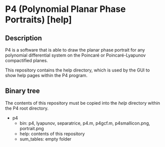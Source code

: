 # P4 (Polynomial Planar Phase Portraits) [help]

## Description

P4 is a software that is able to draw the planar phase portrait for any polynomial differential system on the Poincaré or Poincaré-Lyapunov compactified planes.

This repository contains the help directory, which is used by the GUI to show help pages within the P4 program.

## Binary tree

The contents of this repository must be copied into the *help* directory within the P4 root directory.

* p4
    * bin: p4, lyapunov, separatrice, p4.m, p4gcf.m, p4smallicon.png, portrait.png
    * help: contents of this repository
    * sum_tables: empty folder
